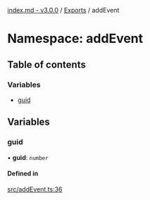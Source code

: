 [index.md - v3.0.0](../README.md) / [Exports](../modules.md) / addEvent

# Namespace: addEvent

## Table of contents

### Variables

- [guid](addEvent.md#guid)

## Variables

### guid

• **guid**: `number`

#### Defined in

[src/addEvent.ts:36](https://github.com/saqqdy/js-cool/blob/48fe0bb/src/addEvent.ts#L36)
